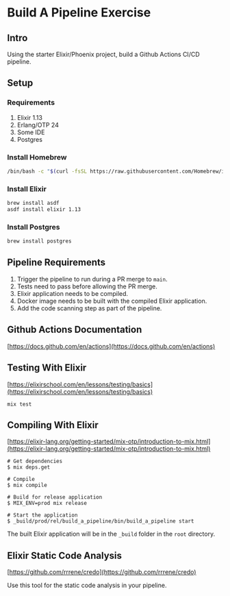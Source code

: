# Build A Pipeline Exercise

## Intro 

Using the starter Elixir/Phoenix project, build a Github Actions CI/CD pipeline.

## Setup

### Requirements

1. Elixir 1.13
2. Erlang/OTP 24
3. Some IDE
4. Postgres

### Install Homebrew

```bash
/bin/bash -c "$(curl -fsSL https://raw.githubusercontent.com/Homebrew/install/HEAD/install.sh)"
```

### Install Elixir

```bash
brew install asdf
asdf install elixir 1.13
```

### Install Postgres
```bash
brew install postgres
```

## Pipeline Requirements

1. Trigger the pipeline to run during a PR merge to `main`.
2. Tests need to pass before allowing the PR merge. 
3. Elixir application needs to be compiled.
4. Docker image needs to be built with the compiled Elixir application. 
5. Add the code scanning step as part of the pipeline.

## Github Actions Documentation

[https://docs.github.com/en/actions](https://docs.github.com/en/actions)

## Testing With Elixir

[https://elixirschool.com/en/lessons/testing/basics](https://elixirschool.com/en/lessons/testing/basics)

```
mix test
```

## Compiling With Elixir

[https://elixir-lang.org/getting-started/mix-otp/introduction-to-mix.html](https://elixir-lang.org/getting-started/mix-otp/introduction-to-mix.html)

```
# Get dependencies
$ mix deps.get

# Compile
$ mix compile

# Build for release application
$ MIX_ENV=prod mix release

# Start the application
$ _build/prod/rel/build_a_pipeline/bin/build_a_pipeline start
```

The built Elixir application will be in the `_build` folder in the `root` directory.

## Elixir Static Code Analysis

[https://github.com/rrrene/credo](https://github.com/rrrene/credo)

Use this tool for the static code analysis in your pipeline.


